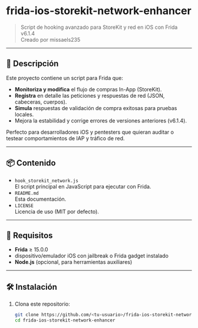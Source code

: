 # frida-ios-storekit-network-enhancer

> Script de hooking avanzado para StoreKit y red en iOS con Frida v6.1.4  
> Creado por missaels235

---

## 🚀 Descripción

Este proyecto contiene un script para Frida que:

- **Monitoriza y modifica** el flujo de compras In-App (StoreKit).
- **Registra** en detalle las peticiones y respuestas de red (JSON, cabeceras, cuerpos).
- **Simula** respuestas de validación de compra exitosas para pruebas locales.
- Mejora la estabilidad y corrige errores de versiones anteriores (v6.1.4).

Perfecto para desarrolladores iOS y pentesters que quieran auditar o testear comportamientos de IAP y tráfico de red.

---

## 📦 Contenido

- `hook_storekit_network.js`  
  El script principal en JavaScript para ejecutar con Frida.
- `README.md`  
  Esta documentación.
- `LICENSE`  
  Licencia de uso (MIT por defecto).

---

## 🔧 Requisitos

- **Frida** ≥ 15.0.0  
- dispositivo/emulador iOS con jailbreak o Frida gadget instalado  
- **Node.js** (opcional, para herramientas auxiliares)

---

## 🛠️ Instalación

1. Clona este repositorio:
   ```bash
   git clone https://github.com/<tu-usuario>/frida-ios-storekit-network-enhancer.git
   cd frida-ios-storekit-network-enhancer

